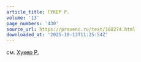 ```yaml
---
article_title: ГУКЕР Р.
volume: '13'
page_numbers: '430'
source_url: https://pravenc.ru/text/168274.html
downloaded_at: '2025-10-13T11:25:54Z'
---
```


см. [Хукер Р.](<https://pravenc.ru/text/Хукер Р .html>)
